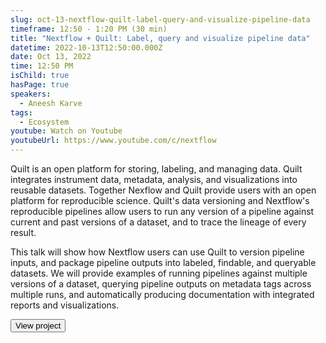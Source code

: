 ```yaml
---
slug: oct-13-nextflow-quilt-label-query-and-visualize-pipeline-data
timeframe: 12:50 - 1:20 PM (30 min)
title: "Nextflow + Quilt: Label, query and visualize pipeline data"
datetime: 2022-10-13T12:50:00.000Z
date: Oct 13, 2022
time: 12:50 PM
isChild: true
hasPage: true
speakers:
  - Aneesh Karve
tags:
  - Ecosystem
youtube: Watch on Youtube
youtubeUrl: https://www.youtube.com/c/nextflow
---
```


Quilt is an open platform for storing, labeling, and managing data. Quilt integrates instrument data, metadata, analysis, and visualizations into reusable datasets. Together Nexflow and Quilt provide users with an open platform for reproducible science. Quilt's data versioning and Nextflow's reproducible pipelines allow users to run any version of a pipeline against current and past versions of a dataset, and to trace the lineage of every result.

This talk will show how Nextflow users can use Quilt to version pipeline inputs, and package pipeline outputs into labeled, findable, and queryable datasets. We will provide examples of running pipelines against multiple versions of a dataset, querying pipeline outputs on metadata tags across multiple runs, and automatically producing documentation with integrated reports and visualizations.

<div>
  <Button to="https://github.com/quiltdata/quilt/" variant="secondary" size="md" arrow>
    View project
  </Button>
</div>
